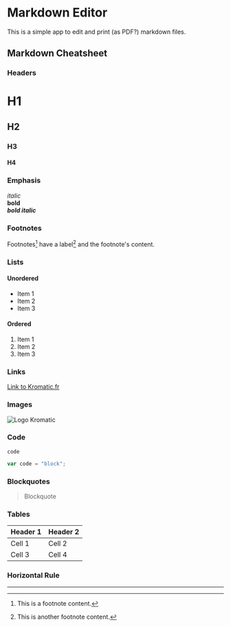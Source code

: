 # Markdown Editor

This is a simple app to edit and print (as PDF?) markdown files.

## Markdown Cheatsheet

### Headers

# H1
## H2
### H3
#### H4

### Emphasis

*italic*  
**bold**  
***bold italic***

### Footnotes

Footnotes[^1] have a label[^2] and the footnote's content.

[^1]: This is a footnote content.

[^2]: This is another footnote content.

### Lists

#### Unordered

* Item 1
* Item 2
* Item 3

#### Ordered

1. Item 1
1. Item 2
1. Item 3

### Links

[Link to Kromatic.fr](https://kromatic.fr)

### Images

![Logo Kromatic](https://kromatic.fr/wp-content/uploads/2019/08/KLogoComplet_Smaller.png)

### Code

`code`

``` javascript
var code = "block";
```

### Blockquotes

> Blockquote

### Tables

| Header 1 | Header 2 |
| -------- | -------- |
| Cell 1 | Cell 2 |
| Cell 3 | Cell 4 |

### Horizontal Rule

---
